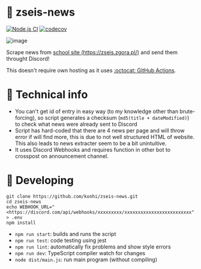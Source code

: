 # 🏫 zseis-news
[![Node.js CI](https://github.com/konhi/zseis-news/actions/workflows/main.yml/badge.svg)](https://github.com/konhi/zseis-news/actions/workflows/main.yml)
[![codecov](https://codecov.io/gh/konhi/zseis-news/branch/main/graph/badge.svg?token=NPTXGNKXY2)](https://codecov.io/gh/konhi/zseis-news)

![image](https://user-images.githubusercontent.com/61631665/133680785-7651f9b2-d674-4d72-992c-4fc3dffe6513.png)

Scrape news from [school site (https://zseis.zgora.pl/)](https://zseis.zgora.pl/) and send them throught Discord!

This doesn't require own hosting as it uses [:octocat: GitHub Actions](https://github.com/konhi/zseis-news/actions).

# 📐 Technical info
- You can't get id of entry in easy way (to my knowledge other than brute-forcing), so script generates a checksum (`md5(title + dateModified)`) to check what news were already sent to Discord
- Script has hard-coded that there are 4 news per page and will throw error if will find more, this is due to not well structured HTML of website. This also leads to news extracter seem to be a bit unintuitive.
- It uses Discord Webhooks and requires function in other bot to crosspost on announcement channel.

# 🔨 Developing
```
git clone https://github.com/konhi/zseis-news.git
cd zseis-news
echo WEBHOOK_URL="<https://discord.com/api/webhooks/xxxxxxxxx/xxxxxxxxxxxxxxxxxxxxxxxxx" > .env
npm install
```

- `npm run start`: builds and runs the script
- `npm run test`: code testing using jest
- `npm run lint`: automatically fix problems and show style errors
- `npm run dev`: TypeScript compiler watch for changes
- `node dist/main.js`: run main program (without compiling)